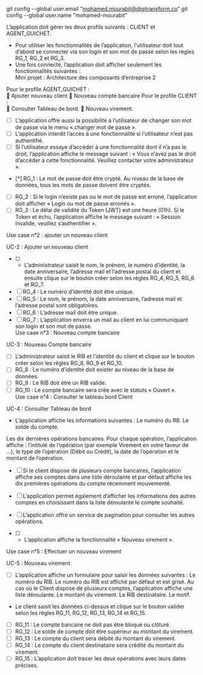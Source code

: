 git config --global user.email "mohamed.mourabit@digitransform.co"
git config --global user.name "mohamed-mourabit"


L’application doit gérer les deux profils suivants : CLIENT et AGENT_GUICHET. 
- Pour utiliser les fonctionnalités de l’application, l’utilisateur doit tout d’abord se connecter 
via son login et son mot de passe selon les règles RG_1, RG_2 et RG_3. 
- Une fois connecté, l’application doit afficher seulement les fonctionnalités suivantes :   
Mini projet : Architecture des composants d’entreprise 2 
 
 Pour le profile AGENT_GUICHET :  
  Ajouter nouveau client 
  Nouveau compte bancaire 
 Pour le profile CLIENT :  
 Consulter Tableau de bord. 
 Nouveau virement. 
- [ ] L’application offre aussi la possibilité à l’utilisateur de changer son mot de passe via le 
menu « changer mot de passe ». 
- [ ] L’application interdit l’accès à une fonctionnalité si l’utilisateur n’est pas authentifié. 
- [ ] Si l’utilisateur essaye d’accéder à une fonctionnalité dont il n’a pas le droit, l’application 
affiche le message suivant : « Vous n’avez pas le droit d’accéder à cette fonctionnalité. Veuillez contacter votre administrateur ». 
- [*] RG_1 :  Le mot de passe doit être crypté. Au niveau de la base de données, tous les mots de passe 
doivent être cryptés. 
- [ ] RG_2 : Si le login n’existe pas ou le mot de passe est erroné, l’application doit afficher « Login ou 
mot de passe erronés ». 
- [ ] RG_3 : Le délai de validité du Token (JWT) est une heure (01h). Si le Token et échu, l’application 
affiche le message suivant : « Session invalide, veuillez s’authentifier ». 
 
Use case n°2 : ajouter un nouveau client 
  
UC-2 : Ajouter un nouveau client 
- [ ] - L’administrateur saisit le nom, le prénom, le numéro d’identité, la date anniversaire, l’adresse mail et l’adresse postal du client et ensuite clique sur le bouton créer selon les 
règles RG_4, RG_5, RG_6 et RG_7. 
- [ ] RG_4 : Le numéro d’identité doit être unique. 
- [ ] RG_5 : Le nom, le prénom, la date anniversaire, l’adresse mail et l’adresse postal sont obligatoires. 
- [ ] RG_6 : L’adresse mail doit être unique. 
- [ ] RG_7 : L’application enverra un mail au client en lui communiquant son login et son mot de passe.  
Use case n°3 : Nouveau compte bancaire 
 
UC-3 : Nouveau Compte bancaire 
- [ ] L’administrateur saisit le RIB et l’identité du client et clique sur le bouton créer selon les 
règles RG_8, RG_9 et RG_10. 
- [ ] RG_8 : Le numéro d’identité doit exister au niveau de la base de données. 
- [ ] RG_9 : Le RIB doit être un RIB valide. 
- [ ] RG_10 : Le compte bancaire sera crée avec le statuts « Ouvert ».  
Use case n°4 : Consulter le tableau bord Client 
 
UC-4 : Consulter Tableau de bord 
- L’application affiche les informations suivantes : 
 Le numéro du RB. 
 Le solde du compte. 

 
 Les dix dernières opérations bancaires. Pour chaque opération, l’application affiche : 
l’intitulé de l’opération (par exemple Virement en votre faveur de ...), le type de 
l’opération (Débit ou Crédit), la date de l’opération et le montant de l’opération. 
- [ ] Si le client dispose de plusieurs compte bancaires, l’application affiche ses comptes dans 
une liste déroulante et par défaut affiche les dix premières opérations du compte 
récemment mouvementé. 

- [ ] L’application permet également d’afficher les informations 
des autres comptes en choisissant dans la liste déroulante le compte souhaité. 
- [ ] L’application offre un service de pagination pour consulter les autres opérations. 
- [ ] - L’application affiche la fonctionnalité « Nouveau virement ». 
   
Use case n°5 : Effectuer un nouveau virement 
 
UC-5 : Nouveau virement 
- [ ] L’application affiche un formulaire pour saisir les données suivantes : 
 Le numéro du RIB. Le numéro du RIB est affiché par défaut et est grisé. Au cas où le 
Client dispose de plusieurs comptes, l’application affiche une liste déroulante. 
 Le montant du virement. 
 Le RIB destinataire. 
 Le motif. 
- Le client saisit les données ci-dessus et clique sur le bouton valider selon les règles RG_11, 
RG_12, RG_13, RG_14 et RG_15. 
- [ ] RG_11 : Le compte bancaire ne doit pas être bloqué ou clôturé. 
- [ ] RG_12 : Le solde de compte doit être supérieur au montant du virement. 
- [ ] RG_13 : Le compte du client sera débité du  montant du virement. 
- [ ] RG_14 : Le compte du client destinataire sera crédité du montant du virement. 
- [ ] RG_15 : L’application doit tracer les deux opérations avec leurs dates précises.